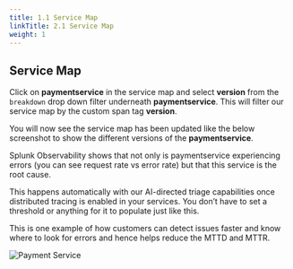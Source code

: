 ```yaml
---
title: 1.1 Service Map
linkTitle: 2.1 Service Map
weight: 1
---
```


## Service Map

Click on **paymentservice** in the service map and select **version** from the `breakdown` drop down filter underneath **paymentservice**. This will filter our service map by the custom span tag **version**.

You will now see the service map has been updated like the below screenshot to show the different versions of the **paymentservice**. 

Splunk Observability shows that not only is paymentservice experiencing errors (you can see request rate vs error rate) but that this service is the root cause.

This happens automatically with our AI-directed triage capabilities once distributed tracing is enabled in your services. You don’t have to set a threshold or anything for it to populate just like this.

This is one example of how customers can detect issues faster and know where to look for errors and hence helps reduce the MTTD and MTTR.


![Payment Service](../../images/paymentservice.png)

